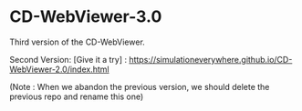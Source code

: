 # CD-WebViewer-3.0
Third version of the CD-WebViewer.

Second Version: [Give it a try] : https://simulationeverywhere.github.io/CD-WebViewer-2.0/index.html

(Note : When we abandon the previous version, we should delete the previous repo and rename this one)
